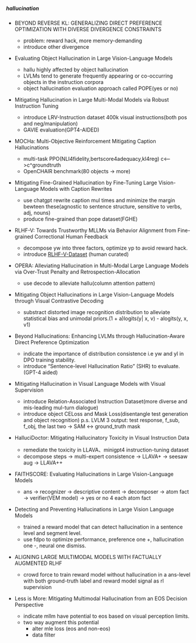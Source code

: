 ##### hallucination

- BEYOND REVERSE KL: GENERALIZING DIRECT PREFERENCE OPTIMIZATION WITH DIVERSE DIVERGENCE CONSTRAINTS
	- problem: reward hack, more memory-demanding
	- introduce other divergence

- Evaluating Object Hallucination in Large Vision-Language Models
	- hallu highly affected by object hallucination
	- LVLMs tend to generate frequently appearing or co-occurring objects in the instruction corpora
	- object hallucination evaluation approach called POPE(yes or no)

- Mitigating Hallucination in Large Multi-Modal Models via Robust Instruction Tuning
	- introduce LRV-Instruction dataset 400k visual instructions(both pos and neg/manipulation)
	- GAVIE evaluation(GPT4-AIDED)

- MOCHa: Multi-Objective Reinforcement Mitigating Caption Hallucinations
	- multi-task PPO(NLI4fidelity,bertscore4adequacy,kl4reg) c<-->c^groundtruth
	- OpenCHAIR benchmark(80 objects -> more)

- Mitigating Fine-Grained Hallucination by Fine-Tuning Large Vision-Language Models with Caption Rewrites
	- use chatgpt rewrite caption mul times and minimize the margin bewteen these(agnostic to sentence structure, sensitive to verbs, adj, nouns)
	- produce fine-grained than pope dataset(FGHE)

- RLHF-V: Towards Trustworthy MLLMs via Behavior Alignment from Fine-grained Correctional Human Feedback
	- decompose yw into three factors, optimize yp to avoid reward hack.
	- introduce [RLHF-V-Dataset](https://huggingface.co/datasets/HaoyeZhang/RLHF-V-Dataset) (human curated)

- OPERA: Alleviating Hallucination in Multi-Modal Large Language Models via Over-Trust Penalty and Retrospection-Allocation
	- use decode to alleviate hallu(column attention pattern)

- Mitigating Object Hallucinations in Large Vision-Language Models through Visual Contrastive Decoding
	- substract distorted image recognition distribution to alleviate statistical bias and unimodal priors.(1 + a)logits(y| x, v) - alogits(y, x, v1)

- Beyond Hallucinations: Enhancing LVLMs through Hallucination-Aware Direct Preference Optimization
	- indicate the importance of distribution consistence i.e yw and yl in DPO training stability.
	- introduce “Sentence-level Hallucination Ratio” (SHR) to evaluate.(GPT-4 aided)

- Mitigating Hallucination in Visual Language Models with Visual Supervision
	- introduce Relation-Associated Instruction Dataset(more diverse and mis-leading mul-turn dialogue)
	- introduce object CELoss and Mask Loss(disentangle test generation and object recognition) p.s. LVLM 3 output: test response, f_sub, f_obj, the last two -> SAM <-> ground_truth mask

- HalluciDoctor: Mitigating Hallucinatory Toxicity in Visual Instruction Data
	- remediate the toxicity in LLAVA、minigpt4 instruction-tuning dataset
	- decompose steps -> multi-expert consistence -> LLAVA+ -> seesaw aug -> LLAVA++

- FAITHSCORE: Evaluating Hallucinations in Large Vision-Language Models
	- ans -> recognizer -> descriptive content -> decomposer -> atom fact -> verifier(VEM model) -> yes or no 4 each atom fact

- Detecting and Preventing Hallucinations in Large Vision Language Models
	- trained a reward model that can detect hallucination in a sentence level and segment level.
	- use fdpo to optimize performance, preference one +, hallucination one -, neural one dismiss.

- ALIGNING LARGE MULTIMODAL MODELS WITH FACTUALLY AUGMENTED RLHF
	- crowd force to train reward model without hallucination in a ans-level with both ground-truth label and reward model signal as rl supervision

- Less is More: Mitigating Multimodal Hallucination from an EOS Decision Perspective
	- indicate mllm have potential to eos based on visual perception limits.
	- two way augment this potential
		- alter mle loss (eos and non-eos)
		- data filter
		
##### 